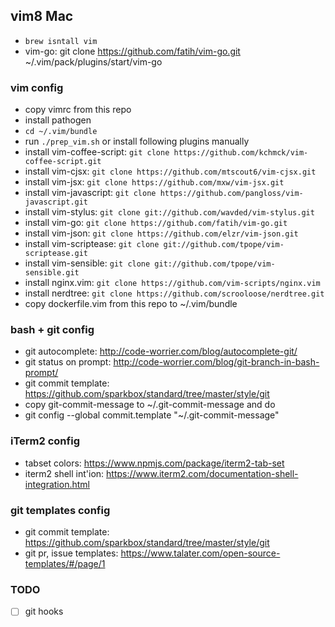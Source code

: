 ## vim8 Mac
  - `brew isntall vim`
  - vim-go: git clone https://github.com/fatih/vim-go.git ~/.vim/pack/plugins/start/vim-go

### vim config
  - copy vimrc from this repo
  - install pathogen
  - `cd ~/.vim/bundle` 
  - run `./prep_vim.sh` or install following plugins manually
  - install vim-coffee-script: `git clone https://github.com/kchmck/vim-coffee-script.git`
  - install vim-cjsx: `git clone https://github.com/mtscout6/vim-cjsx.git` 
  - install vim-jsx: `git clone https://github.com/mxw/vim-jsx.git` 
  - install vim-javascript: `git clone https://github.com/pangloss/vim-javascript.git` 
  - install vim-stylus: `git clone git://github.com/wavded/vim-stylus.git`
  - install vim-go: `git clone https://github.com/fatih/vim-go.git`
  - install vim-json: `git clone https://github.com/elzr/vim-json.git`
  - install vim-scriptease: `git clone git://github.com/tpope/vim-scriptease.git`
  - install vim-sensible: `git clone git://github.com/tpope/vim-sensible.git`
  - install nginx.vim: `git clone https://github.com/vim-scripts/nginx.vim`
  - install nerdtree: `git clone https://github.com/scrooloose/nerdtree.git`
  - copy dockerfile.vim from this repo to ~/.vim/bundle

### bash + git config
  - git autocomplete: http://code-worrier.com/blog/autocomplete-git/
  - git status on prompt: http://code-worrier.com/blog/git-branch-in-bash-prompt/
  - git commit template: https://github.com/sparkbox/standard/tree/master/style/git
  - copy git-commit-message to ~/.git-commit-message and do
  - git config --global commit.template "~/.git-commit-message"

### iTerm2 config
  - tabset colors: https://www.npmjs.com/package/iterm2-tab-set
  - iterm2 shell int'ion: https://www.iterm2.com/documentation-shell-integration.html

### git templates config
  - git commit template: https://github.com/sparkbox/standard/tree/master/style/git
  - git pr, issue templates: https://www.talater.com/open-source-templates/#/page/1

### TODO
- [ ] git hooks
